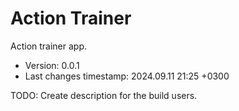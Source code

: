 <!--
@since 2024.02.10, 21:29
@changed 2024.02.10, 21:29
-->

# Action Trainer

Action trainer app.

- Version: 0.0.1
- Last changes timestamp: 2024.09.11 21:25 +0300

TODO: Create description for the build users.
